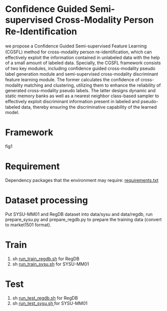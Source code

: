 # Conﬁdence Guided Semi-supervised Cross-Modality Person Re-Identiﬁcation
we propose a Conﬁdence Guided Semi-supervised Feature Learning (CGSFL) method for cross-modality person re-identiﬁcation, which can effectively exploit the information contained in unlabeled data with the help of a small amount of labeled data. Specially, the CGSFL framework consists of two key modules, including conﬁdence guided cross-modality pseudo label
generation module and semi-supervised cross-modality discriminant feature learning module. The former calculates the conﬁdence of cross-modality matching and clustering, utilizing them to enhance the reliability of generated cross-modality pseudo labels. The latter designs dynamic and static memory banks as well as a nearest neighbor class-based sampler to eﬀectively
exploit discriminant information present in labeled and pseudo-labeled data, thereby ensuring the discriminative capability of the learned model.

# Framework
fig1

# Requirement
Dependency packages that the environment may require: [requirements.txt](./requirements.txt)

# Dataset processing
Put SYSU-MM01 and RegDB dataset into data/sysu and data/regdb, run prepare\_sysu.py and prepare\_regdb.py to prepare the training data (convert to market1501 format).

# Train 
1. sh [run\_train\_regdb.sh](./run_train.regdb.sh) for RegDB
2. sh [run\_train\_sysu.sh](./run_train.sysu.sh) for SYSU-MM01

# Test 
1. sh [run\_test\_regdb.sh](./run_test.regdb.sh) for RegDB
2. sh [run\_test\_sysu.sh ](./run_test.sysu.sh)for SYSU-MM01
